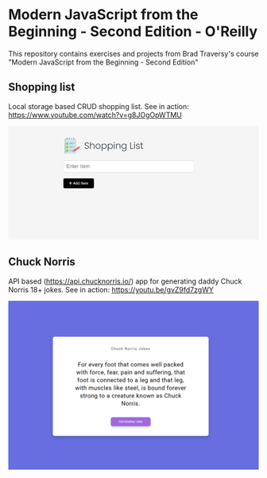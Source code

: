 # Modern JavaScript from the Beginning - Second Edition - O'Reilly

This repository contains exercises and projects from Brad Traversy's course "Modern JavaScript from the Beginning - Second Edition"

## Shopping list

Local storage based CRUD shopping list.
See in action: https://www.youtube.com/watch?v=g8JOgOpWTMU

![Shopping List](images/shopping-list.png)

## Chuck Norris

API based (https://api.chucknorris.io/) app for generating daddy Chuck Norris 18+ jokes.
See in action: https://youtu.be/gvZ9fd7zgWY

![Chuck Norris](images/chuck-norris.png)
